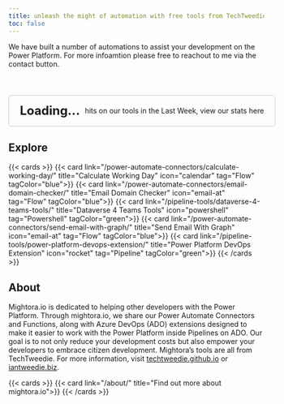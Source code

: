 ```yaml
---
title: unleash the might of automation with free tools from TechTweedie
toc: false
---
```


We have built a number of automations to assist your development on the Power Platform. For more infoamtion please free to reachout to me via the contact button. 

</br>

</br>

<a href="/analytics" style="text-decoration: none; color: inherit;">
    <div id="hitsCard" style="margin-top: 5px; padding: 10px; border: 1px solid #ccc; border-radius: 5px; width: 100%; height: 40px; display: flex; align-items: center; justify-content: center;">
        <div id="hitsCount" style="font-size: 24px; font-weight: bold; margin-right: 10px;">Loading...</div>
        <div style="margin: 0;">hits on our tools in the Last Week, view our stats here</div>
    </div>
</a>

<script>
console.log("Script loaded");

async function fetchData() {
    console.log("Fetching data...");
    const response = await fetch('https://stmightoriaprod01.blob.core.windows.net/analytics/api-mightoria.json');
    const jsonData = await response.json();
    console.log("Data fetched:", jsonData);

    // Extract and group the relevant data by day
    const data = jsonData.data.viewer.zones[0].httpRequests1dGroups.map(group => ({
        date: group.dimensions.date,
        requests: group.sum.requests
    }));

    console.log("Processed data:", data);
    return data;
}

function calculateHitsLastWeek(data) {
    const oneWeekAgo = new Date();
    oneWeekAgo.setDate(oneWeekAgo.getDate() - 7);
    console.log("One week ago:", oneWeekAgo);

    const hitsLastWeek = data.reduce((total, item) => {
        const date = new Date(item.date);
        if (date >= oneWeekAgo) {
            total += item.requests;
        }
        return total;
    }, 0);

    console.log("Hits last week:", hitsLastWeek);
    return hitsLastWeek;
}

function calculateHitsYesterday(data) {
    const yesterday = new Date();
    yesterday.setDate(yesterday.getDate() - 1);
    const yesterdayStr = yesterday.toISOString().split('T')[0];
    console.log("Yesterday:", yesterdayStr);

    const hitsYesterday = data.reduce((total, item) => {
        if (item.date === yesterdayStr) {
            total += item.requests;
        }
        return total;
    }, 0);

    console.log("Hits yesterday:", hitsYesterday);
    return hitsYesterday;
}

document.addEventListener('DOMContentLoaded', () => {
    fetchData().then(data => {
        const hitsLastWeek = calculateHitsLastWeek(data);
        document.getElementById('hitsCount').innerText = hitsLastWeek.toLocaleString();

        const hitsYesterday = calculateHitsYesterday(data);
        document.getElementById('yesterdayHitsCount').innerText = hitsYesterday.toLocaleString();
    }).catch(error => console.error("Error fetching data:", error));
});
</script>

## Explore

{{< cards >}}
  {{< card link="/power-automate-connectors/calculate-working-day/" title="Calculate Working Day" icon="calendar" tag="Flow"  tagColor="blue">}}
  {{< card link="/power-automate-connectors/email-domain-checker/" title="Email Domain Checker" icon="email-at" tag="Flow" tagColor="blue">}}
  {{< card link="/pipeline-tools/dataverse-4-teams-tools/" title="Dataverse 4 Teams Tools" icon="powershell" tag="Powershell"  tagColor="green">}}
  {{< card link="/power-automate-connectors/send-email-with-graph/" title="Send Email With Graph" icon="email-at" tag="Flow" tagColor="blue">}}
  {{< card link="/pipeline-tools/power-platform-devops-extension/" title="Power Platform DevOps Extension" icon="rocket" tag="Pipeline"  tagColor="green">}}
{{< /cards >}}
 
## About

Mightora.io is dedicated to helping other developers with the Power Platform. Through mightora.io, we share our Power Automate Connectors and Functions, along with Azure DevOps (ADO) extensions designed to make it easier to work with the Power Platform inside Pipelines on ADO. 
Our goal is to not only reduce your development costs but also empower your developers to embrace citizen development.
Mightora’s tools are all from TechTweedie. For more information, visit [techtweedie.github.io](https://techtweedie.github.io) or [iantweedie.biz](https://iantweedie.biz).


{{< cards >}}
  {{< card link="/about/" title="Find out more about mightora.io">}}
{{< /cards >}}

